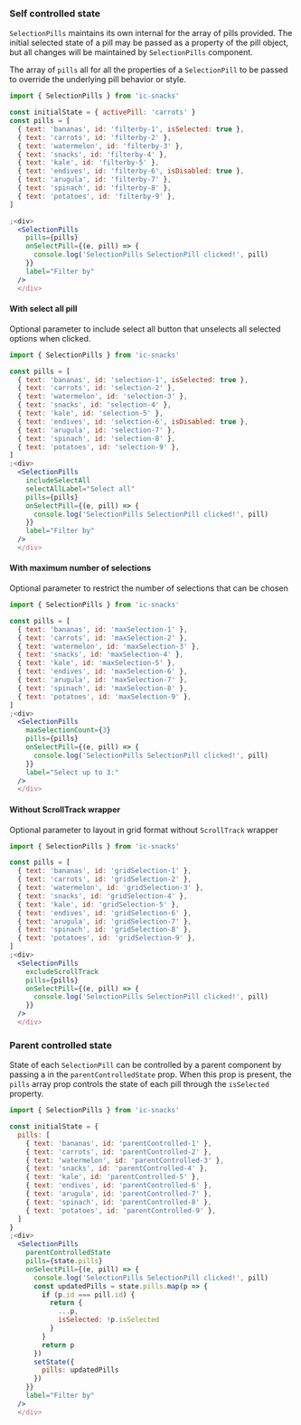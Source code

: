 
### Self controlled state

`SelectionPills` maintains its own internal for the array of pills provided. The
initial selected state of a pill may be passed as a property of the pill object,
but all changes will be maintained by `SelectionPills` component.

The array of `pills` all for all the properties of a `SelectionPill` to be passed
to override the underlying pill behavior or style.

```jsx
import { SelectionPills } from 'ic-snacks'

const initialState = { activePill: 'carrots' }
const pills = [
  { text: 'bananas', id: 'filterby-1', isSelected: true },
  { text: 'carrots', id: 'filterby-2' },
  { text: 'watermelon', id: 'filterby-3' },
  { text: 'snacks', id: 'filterby-4' },
  { text: 'kale', id: 'filterby-5' },
  { text: 'endives', id: 'filterby-6', isDisabled: true },
  { text: 'arugula', id: 'filterby-7' },
  { text: 'spinach', id: 'filterby-8' },
  { text: 'potatoes', id: 'filterby-9' },
]

;<div>
  <SelectionPills
    pills={pills}
    onSelectPill={(e, pill) => {
      console.log('SelectionPills SelectionPill clicked!', pill)
    }}
    label="Filter by"
  />
  </div>
```

#### With select all pill

Optional parameter to include select all button that unselects all selected options
when clicked.

```jsx
import { SelectionPills } from 'ic-snacks'

const pills = [
  { text: 'bananas', id: 'selection-1', isSelected: true },
  { text: 'carrots', id: 'selection-2' },
  { text: 'watermelon', id: 'selection-3' },
  { text: 'snacks', id: 'selection-4' },
  { text: 'kale', id: 'selection-5' },
  { text: 'endives', id: 'selection-6', isDisabled: true },
  { text: 'arugula', id: 'selection-7' },
  { text: 'spinach', id: 'selection-8' },
  { text: 'potatoes', id: 'selection-9' },
]
;<div>
  <SelectionPills
    includeSelectAll
    selectAllLabel="Select all"
    pills={pills}
    onSelectPill={(e, pill) => {
      console.log('SelectionPills SelectionPill clicked!', pill)
    }}
    label="Filter by"
  />
  </div>
```

#### With maximum number of selections

Optional parameter to restrict the number of selections that can be chosen

```jsx
import { SelectionPills } from 'ic-snacks'

const pills = [
  { text: 'bananas', id: 'maxSelection-1' },
  { text: 'carrots', id: 'maxSelection-2' },
  { text: 'watermelon', id: 'maxSelection-3' },
  { text: 'snacks', id: 'maxSelection-4' },
  { text: 'kale', id: 'maxSelection-5' },
  { text: 'endives', id: 'maxSelection-6' },
  { text: 'arugula', id: 'maxSelection-7' },
  { text: 'spinach', id: 'maxSelection-8' },
  { text: 'potatoes', id: 'maxSelection-9' },
]
;<div>
  <SelectionPills
    maxSelectionCount={3}
    pills={pills}
    onSelectPill={(e, pill) => {
      console.log('SelectionPills SelectionPill clicked!', pill)
    }}
    label="Select up to 3:"
  />
  </div>
```

#### Without ScrollTrack wrapper

Optional parameter to layout in grid format without `ScrollTrack` wrapper

```jsx
import { SelectionPills } from 'ic-snacks'

const pills = [
  { text: 'bananas', id: 'gridSelection-1' },
  { text: 'carrots', id: 'gridSelection-2' },
  { text: 'watermelon', id: 'gridSelection-3' },
  { text: 'snacks', id: 'gridSelection-4' },
  { text: 'kale', id: 'gridSelection-5' },
  { text: 'endives', id: 'gridSelection-6' },
  { text: 'arugula', id: 'gridSelection-7' },
  { text: 'spinach', id: 'gridSelection-8' },
  { text: 'potatoes', id: 'gridSelection-9' },
]
;<div>
  <SelectionPills
    excludeScrollTrack
    pills={pills}
    onSelectPill={(e, pill) => {
      console.log('SelectionPills SelectionPill clicked!', pill)
    }}
  />
  </div>
```

### Parent controlled state

State of each `SelectionPill` can be controlled by a parent component by passing a
in the `parentControlledState` prop. When this prop is present, the `pills`
array prop controls the state of each pill through the `isSelected` property.



```jsx
import { SelectionPills } from 'ic-snacks'

const initialState = {
  pills: [
    { text: 'bananas', id: 'parentControlled-1' },
    { text: 'carrots', id: 'parentControlled-2' },
    { text: 'watermelon', id: 'parentControlled-3' },
    { text: 'snacks', id: 'parentControlled-4' },
    { text: 'kale', id: 'parentControlled-5' },
    { text: 'endives', id: 'parentControlled-6' },
    { text: 'arugula', id: 'parentControlled-7' },
    { text: 'spinach', id: 'parentControlled-8' },
    { text: 'potatoes', id: 'parentControlled-9' },
  ]
}
;<div>
  <SelectionPills
    parentControlledState
    pills={state.pills}
    onSelectPill={(e, pill) => {
      console.log('SelectionPills SelectionPill clicked!', pill)
      const updatedPills = state.pills.map(p => {
        if (p.id === pill.id) {
          return {
            ...p,
            isSelected: !p.isSelected
          }
        }
        return p
      })
      setState({
        pills: updatedPills
      })
    }}
    label="Filter by"
  />
  </div>
```
